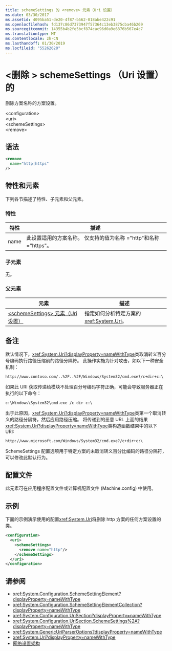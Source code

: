 ```yaml
---
title: schemeSettings 的 <remove> 元素（Uri 设置）
ms.date: 03/30/2017
ms.assetid: 4095ba51-de20-4f87-b562-018abe422c91
ms.openlocfilehash: fd137c86d7373947f57364c13eb3875cba46b269
ms.sourcegitcommit: 14355b4b2fe5bcf874cac96d0a9e6376b567e4c7
ms.translationtype: MT
ms.contentlocale: zh-CN
ms.lasthandoff: 01/30/2019
ms.locfileid: "55262620"
---
```

# <a name="remove-element-for-schemesettings-uri-settings"></a>\<删除 > schemeSettings （Uri 设置） 的
删除方案名称的方案设置。  
  
 \<configuration>  
\<uri>  
\<schemeSettings>  
\<remove>  
  
## <a name="syntax"></a>语法  
  
```xml  
<remove
  name="http|https"
/>
```  
  
## <a name="attributes-and-elements"></a>特性和元素  
 下列各节描述了特性、子元素和父元素。  
  
### <a name="attributes"></a>特性  
  
|特性|描述|  
|---------------|-----------------|  
|name|此设置适用的方案名称。 仅支持的值为名称 ="http"和名称 ="https"。|  
  
### <a name="child-elements"></a>子元素  
 无。  
  
### <a name="parent-elements"></a>父元素  
  
|元素|描述|  
|-------------|-----------------|  
|[\<schemeSettings> 元素（Uri 设置）](../../../../../docs/framework/configure-apps/file-schema/network/schemesettings-element-uri-settings.md)|指定如何分析特定方案的 <xref:System.Uri>。|  
  
## <a name="remarks"></a>备注  
 默认情况下，<xref:System.Uri?displayProperty=nameWithType>类取消转义百分号编码执行路径压缩前的路径分隔符。 此操作实施为针对攻击，如以下一种安全机制：  
  
 `http://www.contoso.com/..%2F..%2F/Windows/System32/cmd.exe?/c+dir+c:\`  
  
 如果此 URI 获取传递给模块不处理百分号编码字符正确，可能会导致服务器正在执行的以下命令：  
  
 `c:\Windows\System32\cmd.exe /c dir c:\`  
  
 出于此原因，<xref:System.Uri?displayProperty=nameWithType>类第一个取消转义的路径分隔符，然后应用路径压缩。 将传递到的恶意 URL 上面的结果<xref:System.Uri?displayProperty=nameWithType>类构造函数结果中的以下 URI:  
  
 `http://www.microsoft.com/Windows/System32/cmd.exe?/c+dir+c:\`  
  
 SchemeSettings 配置选项用于特定方案的未取消转义百分比编码的路径分隔符，可以修改此默认行为。  
  
## <a name="configuration-files"></a>配置文件  
 此元素可在应用程序配置文件或计算机配置文件 (Machine.config) 中使用。  
  
## <a name="example"></a>示例  
 下面的示例演示使用的配置<xref:System.Uri>将删除 http 方案的任何方案设置的类。  
  
```xml  
<configuration>  
  <uri>  
    <schemeSettings>  
      <remove name="http"/>  
    </schemeSettings>  
  </uri>  
</configuration>  
```  
  
## <a name="see-also"></a>请参阅
- <xref:System.Configuration.SchemeSettingElement?displayProperty=nameWithType>
- <xref:System.Configuration.SchemeSettingElementCollection?displayProperty=nameWithType>
- <xref:System.Configuration.UriSection?displayProperty=nameWithType>
- <xref:System.Configuration.UriSection.SchemeSettings%2A?displayProperty=nameWithType>
- <xref:System.GenericUriParserOptions?displayProperty=nameWithType>
- <xref:System.Uri?displayProperty=nameWithType>
- [网络设置架构](../../../../../docs/framework/configure-apps/file-schema/network/index.md)
